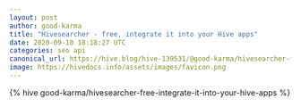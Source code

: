 ```yaml
---
layout: post
author: good-karma
title: "Hivesearcher - free, integrate it into your Hive apps"
date: 2020-09-10 18:18:27 UTC
categories: seo api
canonical_url: https://hive.blog/hive-139531/@good-karma/hivesearcher-free-integrate-it-into-your-hive-apps
image: https://hivedocs.info/assets/images/favicon.png
---
```

{% hive good-karma/hivesearcher-free-integrate-it-into-your-hive-apps %}
